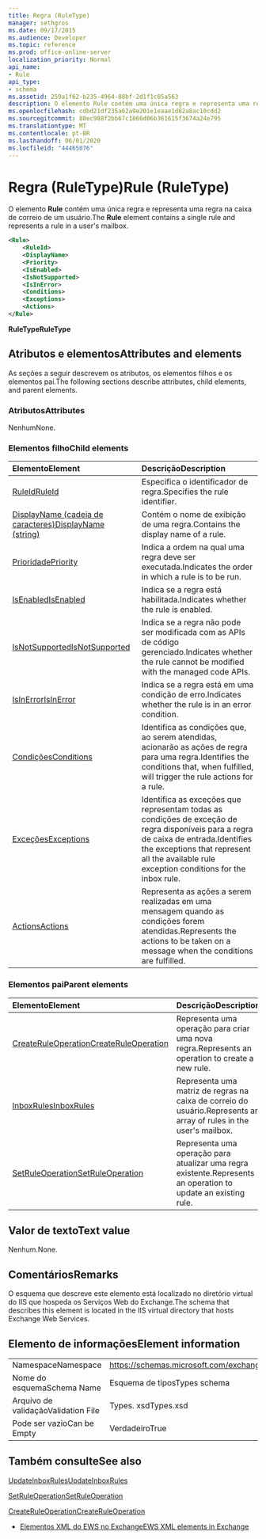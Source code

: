```yaml
---
title: Regra (RuleType)
manager: sethgros
ms.date: 09/17/2015
ms.audience: Developer
ms.topic: reference
ms.prod: office-online-server
localization_priority: Normal
api_name:
- Rule
api_type:
- schema
ms.assetid: 259a1f62-b235-4964-88bf-2d1f1c05a563
description: O elemento Rule contém uma única regra e representa uma regra na caixa de correio de um usuário.
ms.openlocfilehash: cdbd21df235a62a9e201e1eaae1d82a8ac10cdd2
ms.sourcegitcommit: 88ec988f2bb67c1866d06b361615f3674a24e795
ms.translationtype: MT
ms.contentlocale: pt-BR
ms.lasthandoff: 06/01/2020
ms.locfileid: "44465076"
---
```

# <a name="rule-ruletype"></a><span data-ttu-id="8cb52-103">Regra (RuleType)</span><span class="sxs-lookup"><span data-stu-id="8cb52-103">Rule (RuleType)</span></span>

<span data-ttu-id="8cb52-104">O elemento **Rule** contém uma única regra e representa uma regra na caixa de correio de um usuário.</span><span class="sxs-lookup"><span data-stu-id="8cb52-104">The **Rule** element contains a single rule and represents a rule in a user's mailbox.</span></span> 
  
```XML
<Rule>
    <RuleId>
    <DisplayName>
    <Priority>
    <IsEnabled>
    <IsNotSupported>
    <IsInError>
    <Conditions>
    <Exceptions>
    <Actions>
</Rule>
```

 <span data-ttu-id="8cb52-105">**RuleType**</span><span class="sxs-lookup"><span data-stu-id="8cb52-105">**RuleType**</span></span>
## <a name="attributes-and-elements"></a><span data-ttu-id="8cb52-106">Atributos e elementos</span><span class="sxs-lookup"><span data-stu-id="8cb52-106">Attributes and elements</span></span>

<span data-ttu-id="8cb52-107">As seções a seguir descrevem os atributos, os elementos filhos e os elementos pai.</span><span class="sxs-lookup"><span data-stu-id="8cb52-107">The following sections describe attributes, child elements, and parent elements.</span></span>
  
### <a name="attributes"></a><span data-ttu-id="8cb52-108">Atributos</span><span class="sxs-lookup"><span data-stu-id="8cb52-108">Attributes</span></span>

<span data-ttu-id="8cb52-109">Nenhum</span><span class="sxs-lookup"><span data-stu-id="8cb52-109">None.</span></span>
  
### <a name="child-elements"></a><span data-ttu-id="8cb52-110">Elementos filho</span><span class="sxs-lookup"><span data-stu-id="8cb52-110">Child elements</span></span>

|<span data-ttu-id="8cb52-111">**Elemento**</span><span class="sxs-lookup"><span data-stu-id="8cb52-111">**Element**</span></span>|<span data-ttu-id="8cb52-112">**Descrição**</span><span class="sxs-lookup"><span data-stu-id="8cb52-112">**Description**</span></span>|
|:-----|:-----|
|[<span data-ttu-id="8cb52-113">RuleId</span><span class="sxs-lookup"><span data-stu-id="8cb52-113">RuleId</span></span>](ruleid.md) <br/> |<span data-ttu-id="8cb52-114">Especifica o identificador de regra.</span><span class="sxs-lookup"><span data-stu-id="8cb52-114">Specifies the rule identifier.</span></span>  <br/> |
|[<span data-ttu-id="8cb52-115">DisplayName (cadeia de caracteres)</span><span class="sxs-lookup"><span data-stu-id="8cb52-115">DisplayName (string)</span></span>](displayname-string.md) <br/> |<span data-ttu-id="8cb52-116">Contém o nome de exibição de uma regra.</span><span class="sxs-lookup"><span data-stu-id="8cb52-116">Contains the display name of a rule.</span></span>  <br/> |
|[<span data-ttu-id="8cb52-117">Prioridade</span><span class="sxs-lookup"><span data-stu-id="8cb52-117">Priority</span></span>](priority.md) <br/> |<span data-ttu-id="8cb52-118">Indica a ordem na qual uma regra deve ser executada.</span><span class="sxs-lookup"><span data-stu-id="8cb52-118">Indicates the order in which a rule is to be run.</span></span>  <br/> |
|[<span data-ttu-id="8cb52-119">IsEnabled</span><span class="sxs-lookup"><span data-stu-id="8cb52-119">IsEnabled</span></span>](isenabled.md) <br/> |<span data-ttu-id="8cb52-120">Indica se a regra está habilitada.</span><span class="sxs-lookup"><span data-stu-id="8cb52-120">Indicates whether the rule is enabled.</span></span>  <br/> |
|[<span data-ttu-id="8cb52-121">IsNotSupported</span><span class="sxs-lookup"><span data-stu-id="8cb52-121">IsNotSupported</span></span>](isnotsupported.md) <br/> |<span data-ttu-id="8cb52-122">Indica se a regra não pode ser modificada com as APIs de código gerenciado.</span><span class="sxs-lookup"><span data-stu-id="8cb52-122">Indicates whether the rule cannot be modified with the managed code APIs.</span></span>  <br/> |
|[<span data-ttu-id="8cb52-123">IsInError</span><span class="sxs-lookup"><span data-stu-id="8cb52-123">IsInError</span></span>](isinerror.md) <br/> |<span data-ttu-id="8cb52-124">Indica se a regra está em uma condição de erro.</span><span class="sxs-lookup"><span data-stu-id="8cb52-124">Indicates whether the rule is in an error condition.</span></span>  <br/> |
|[<span data-ttu-id="8cb52-125">Condições</span><span class="sxs-lookup"><span data-stu-id="8cb52-125">Conditions</span></span>](conditions.md) <br/> |<span data-ttu-id="8cb52-126">Identifica as condições que, ao serem atendidas, acionarão as ações de regra para uma regra.</span><span class="sxs-lookup"><span data-stu-id="8cb52-126">Identifies the conditions that, when fulfilled, will trigger the rule actions for a rule.</span></span>  <br/> |
|[<span data-ttu-id="8cb52-127">Exceções</span><span class="sxs-lookup"><span data-stu-id="8cb52-127">Exceptions</span></span>](exceptions.md) <br/> |<span data-ttu-id="8cb52-128">Identifica as exceções que representam todas as condições de exceção de regra disponíveis para a regra de caixa de entrada.</span><span class="sxs-lookup"><span data-stu-id="8cb52-128">Identifies the exceptions that represent all the available rule exception conditions for the inbox rule.</span></span>  <br/> |
|[<span data-ttu-id="8cb52-129">Actions</span><span class="sxs-lookup"><span data-stu-id="8cb52-129">Actions</span></span>](actions.md) <br/> |<span data-ttu-id="8cb52-130">Representa as ações a serem realizadas em uma mensagem quando as condições forem atendidas.</span><span class="sxs-lookup"><span data-stu-id="8cb52-130">Represents the actions to be taken on a message when the conditions are fulfilled.</span></span>  <br/> |
   
### <a name="parent-elements"></a><span data-ttu-id="8cb52-131">Elementos pai</span><span class="sxs-lookup"><span data-stu-id="8cb52-131">Parent elements</span></span>

|<span data-ttu-id="8cb52-132">**Elemento**</span><span class="sxs-lookup"><span data-stu-id="8cb52-132">**Element**</span></span>|<span data-ttu-id="8cb52-133">**Descrição**</span><span class="sxs-lookup"><span data-stu-id="8cb52-133">**Description**</span></span>|
|:-----|:-----|
|[<span data-ttu-id="8cb52-134">CreateRuleOperation</span><span class="sxs-lookup"><span data-stu-id="8cb52-134">CreateRuleOperation</span></span>](createruleoperation.md) <br/> |<span data-ttu-id="8cb52-135">Representa uma operação para criar uma nova regra.</span><span class="sxs-lookup"><span data-stu-id="8cb52-135">Represents an operation to create a new rule.</span></span>  <br/> |
|[<span data-ttu-id="8cb52-136">InboxRules</span><span class="sxs-lookup"><span data-stu-id="8cb52-136">InboxRules</span></span>](inboxrules.md) <br/> |<span data-ttu-id="8cb52-137">Representa uma matriz de regras na caixa de correio do usuário.</span><span class="sxs-lookup"><span data-stu-id="8cb52-137">Represents an array of rules in the user's mailbox.</span></span>  <br/> |
|[<span data-ttu-id="8cb52-138">SetRuleOperation</span><span class="sxs-lookup"><span data-stu-id="8cb52-138">SetRuleOperation</span></span>](setruleoperation.md) <br/> |<span data-ttu-id="8cb52-139">Representa uma operação para atualizar uma regra existente.</span><span class="sxs-lookup"><span data-stu-id="8cb52-139">Represents an operation to update an existing rule.</span></span>  <br/> |
   
## <a name="text-value"></a><span data-ttu-id="8cb52-140">Valor de texto</span><span class="sxs-lookup"><span data-stu-id="8cb52-140">Text value</span></span>

<span data-ttu-id="8cb52-141">Nenhum.</span><span class="sxs-lookup"><span data-stu-id="8cb52-141">None.</span></span>
  
## <a name="remarks"></a><span data-ttu-id="8cb52-142">Comentários</span><span class="sxs-lookup"><span data-stu-id="8cb52-142">Remarks</span></span>

<span data-ttu-id="8cb52-143">O esquema que descreve este elemento está localizado no diretório virtual do IIS que hospeda os Serviços Web do Exchange.</span><span class="sxs-lookup"><span data-stu-id="8cb52-143">The schema that describes this element is located in the IIS virtual directory that hosts Exchange Web Services.</span></span>
  
## <a name="element-information"></a><span data-ttu-id="8cb52-144">Elemento de informações</span><span class="sxs-lookup"><span data-stu-id="8cb52-144">Element information</span></span>

|||
|:-----|:-----|
|<span data-ttu-id="8cb52-145">Namespace</span><span class="sxs-lookup"><span data-stu-id="8cb52-145">Namespace</span></span>  <br/> |https://schemas.microsoft.com/exchange/services/2006/types  <br/> |
|<span data-ttu-id="8cb52-146">Nome do esquema</span><span class="sxs-lookup"><span data-stu-id="8cb52-146">Schema Name</span></span>  <br/> |<span data-ttu-id="8cb52-147">Esquema de tipos</span><span class="sxs-lookup"><span data-stu-id="8cb52-147">Types schema</span></span>  <br/> |
|<span data-ttu-id="8cb52-148">Arquivo de validação</span><span class="sxs-lookup"><span data-stu-id="8cb52-148">Validation File</span></span>  <br/> |<span data-ttu-id="8cb52-149">Types. xsd</span><span class="sxs-lookup"><span data-stu-id="8cb52-149">Types.xsd</span></span>  <br/> |
|<span data-ttu-id="8cb52-150">Pode ser vazio</span><span class="sxs-lookup"><span data-stu-id="8cb52-150">Can be Empty</span></span>  <br/> |<span data-ttu-id="8cb52-151">Verdadeiro</span><span class="sxs-lookup"><span data-stu-id="8cb52-151">True</span></span>  <br/> |
   
## <a name="see-also"></a><span data-ttu-id="8cb52-152">Também consulte</span><span class="sxs-lookup"><span data-stu-id="8cb52-152">See also</span></span>



[<span data-ttu-id="8cb52-153">UpdateInboxRules</span><span class="sxs-lookup"><span data-stu-id="8cb52-153">UpdateInboxRules</span></span>](updateinboxrules.md)
  
[<span data-ttu-id="8cb52-154">SetRuleOperation</span><span class="sxs-lookup"><span data-stu-id="8cb52-154">SetRuleOperation</span></span>](setruleoperation.md)
  
[<span data-ttu-id="8cb52-155">CreateRuleOperation</span><span class="sxs-lookup"><span data-stu-id="8cb52-155">CreateRuleOperation</span></span>](createruleoperation.md)


- [<span data-ttu-id="8cb52-156">Elementos XML do EWS no Exchange</span><span class="sxs-lookup"><span data-stu-id="8cb52-156">EWS XML elements in Exchange</span></span>](ews-xml-elements-in-exchange.md)

